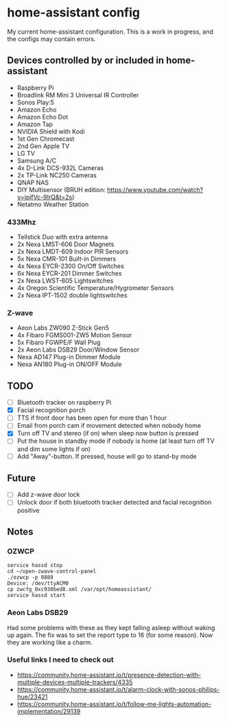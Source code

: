 # home-assistant config
My current home-assistant configuration. This is a work in progress, and the configs may contain errors.

## Devices controlled by or included in home-assistant
* Raspberry Pi
* Broadlink RM Mini 3 Universal IR Controller
* Sonos Play:5
* Amazon Echo
* Amazon Echo Dot
* Amazon Tap
* NVIDIA Shield with Kodi
* 1st Gen Chromecast
* 2nd Gen Apple TV
* LG TV
* Samsung A/C
* 4x D-Link DCS-932L Cameras
* 2x TP-Link NC250 Cameras
* QNAP NAS
* DIY Multisensor (BRUH edition: https://www.youtube.com/watch?v=jpjfVc-9IrQ&t=2s)
* Netatmo Weather Station

### 433Mhz
* Tellstick Duo with extra antenna
* 2x Nexa LMST-606 Door Magnets
* 2x Nexa LMDT-609 Indoor PIR Sensors
* 5x Nexa CMR-101 Built-in Dimmers
* 4x Nexa EYCR-2300 On/Off Switches
* 6x Nexa EYCR-201 Dimmer Switches
* 2x Nexa LWST-605 Lightswitches
* 4x Oregon Scientific Temperature/Hygrometer Sensors
* 2x Nexa IPT-1502 double lightswitches

### Z-wave
* Aeon Labs ZW090 Z-Stick Gen5
* 4x Fibaro FGMS001-ZW5 Motion Sensor
* 5x Fibaro FGWPE/F Wall Plug
* 2x Aeon Labs DSB29 Door/Window Sensor
* Nexa AD147 Plug-in Dimmer Module
* Nexa AN180 Plug-in ON/OFF Module

## TODO
- [ ] Bluetooth tracker on raspberry Pi
- [x] Facial recognition porch
- [ ] TTS if front door has been open for more than 1 hour
- [ ] Email from porch cam if movement detected when nobody home
- [x] Turn off TV and stereo (if on) when sleep now button is pressed
- [ ] Put the house in standby mode if nobody is home (at least turn off TV and dim some lights if on)
- [ ] Add "Away"-button. If pressed, house will go to stand-by mode

## Future
- [ ] Add z-wave door lock
- [ ] Unlock door if both bluetooth tracker detected and facial recognition positive

## Notes
### OZWCP
```
service hassd stop
cd ~/open-zwave-control-panel
./ozwcp -p 8888
Device: /dev/ttyACM0
cp zwcfg_0xc930bed8.xml /var/opt/homeassistant/
service hassd start
```

### Aeon Labs DSB29
Had some problems with these as they kept falling asleep without waking up again. 
The fix was to set the report type to 16 (for some reason). Now they are working like a charm.

### Useful links I need to check out
* https://community.home-assistant.io/t/presence-detection-with-multiple-devices-multiple-trackers/4335
* https://community.home-assistant.io/t/alarm-clock-with-sonos-philips-hue/23421
* https://community.home-assistant.io/t/follow-me-lights-automation-implementation/29139
